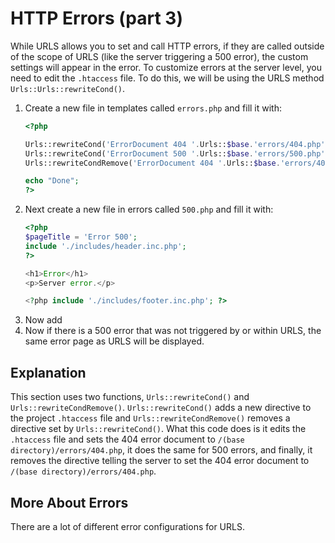 # HTTP Errors (part 3)
While URLS allows you to set and call HTTP errors, if they are called outside of the scope of URLS (like the server triggering a 500 error), the custom settings will appear in the error. To customize errors at the server level, you need to edit the `.htaccess` file. To do this, we will be using the URLS method `Urls::Urls::rewriteCond()`.
1. Create a new file in templates called `errors.php` and fill it with:
   ```PHP
   <?php
   
   Urls::rewriteCond('ErrorDocument 404 '.Urls::$base.'errors/404.php');
   Urls::rewriteCond('ErrorDocument 500 '.Urls::$base.'errors/500.php');
   Urls::rewriteCondRemove('ErrorDocument 404 '.Urls::$base.'errors/404.php');
   
   echo "Done";
   ?>
   ```
2. Next create a new file in errors called `500.php` and fill it with:
   ```PHP
   <?php
   $pageTitle = 'Error 500';
   include './includes/header.inc.php';
   ?>
   
   <h1>Error</h1>
   <p>Server error.</p>
   
   <?php include './includes/footer.inc.php'; ?>
   ```
3. Now add 
3. Now if there is a 500 error that was not triggered by or within URLS, the same error page as URLS will be displayed.

## Explanation
This section uses two functions, `Urls::rewriteCond()` and `Urls::rewriteCondRemove()`. `Urls::rewriteCond()` adds a new directive to the project `.htaccess` file and `Urls::rewriteCondRemove()` removes a directive set by `Urls::rewriteCond()`. What this code does is it edits the `.htaccess` file and sets the 404 error document to `/(base directory)/errors/404.php`, it does the same for 500 errors, and finally, it removes the directive telling the server to set the 404 error document to `/(base directory)/errors/404.php`.

## More About Errors
There are a lot of different error configurations for URLS.
